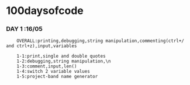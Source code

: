 # 100daysofcode
### DAY 1 :16/05
        OVERALL:printing,debugging,string manipulation,commenting(ctrl+/ and ctrl+z),input,variables
        
        1-1:print,single and double quotes
        1-2:debugging,string manipulation,\n
        1-3:comment,input,len()
        1-4:switch 2 variable values
        1-5:project-band name generator

